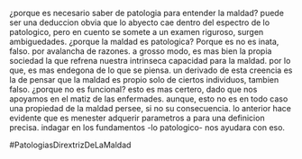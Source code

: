 ¿porque es necesario saber de patologia para entender la maldad? puede ser una deduccion obvia que lo abyecto cae dentro del espectro de lo patologico, pero en cuento se somete a un examen riguroso, surgen ambiguedades.
¿porque la maldad es patologica?
Porque es no es inata, falso. por avalancha de razones. a grosso modo, es mas bien la propia sociedad la que refrena nuestra intrinseca capacidad para la maldad. por lo que, es mas endegona de lo que se piensa. un derivado de esta creencia es la de pensar que la maldad es propio solo de ciertos individuos, tambien falso. ¿porque no es funcional? esto es mas certero, dado que nos apoyamos en el matiz de las enfermades. aunque, esto no es en todo caso una propiedad de la maldad persee, si no su consecuencia. lo anterior hace evidente que es menester adquerir parametros a para una definicion precisa. indagar en los fundamentos -lo patologico- nos ayudara con eso. 

#PatologiasDirextrizDeLaMaldad